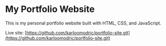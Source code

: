 # My Portfolio Website

This is my personal portfolio website built with HTML, CSS, and JavaScript.

Live site: [https://github.com/karloomodric/portfolio-site.git](https://github.com/karloomodric/portfolio-site.git)